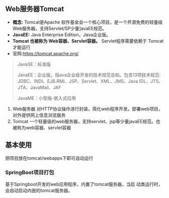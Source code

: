 ## Web服务器Tomcat

- **概念:** Tomcat是Apache 软件基金会一个核心项目，是一个开源免费的轻量级Web服务器，支持Servlet/SP少量]avaEE规范。
- **JavaEE:** Java Enterprise Edition，Java企业版。
- **Tomcat 也被称为 Web容器、Servlet容器。** Servlet程序需要依赖于 Tomcat才能运行
- 官网:https://tomcat.apache.org/
> JavaSE：标准版
> 
> JavaEE：企业版，指ava企业级开发的技术规范总和。包含13项技术规范: JDBC、INDI、EJB.RMI、JSP、Servlet、XML、JMS、Java IDL、JTS、JTA、JavaMail、JAF
> 
> JavaME：小型版-嵌入式应用

1. Web服务器
对HTTP协议操作进行封装，简化web程序开发。部署web项目，对外提供网上信息浏览服务
2. Tomcat
一个轻量级的web服务器，支持servlet、jsp等少量javaEE规范。也被称为web容器、servlet容器

## 基本使用
把项目放在tomcat/webapps下即可自动运行
### SpringBoot项目打包
基于Springboot开发的web应用程序，内置了tomcat服务器，当启
动类运行时，会自动启动内嵌的tomcat服务器。